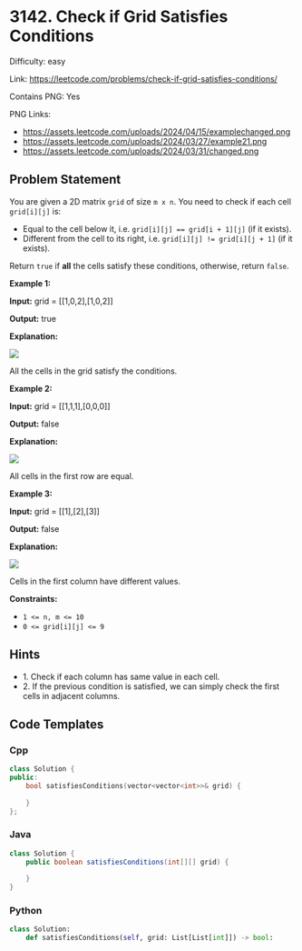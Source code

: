 # 3142. Check if Grid Satisfies Conditions

Difficulty: easy

Link: https://leetcode.com/problems/check-if-grid-satisfies-conditions/

Contains PNG: Yes

PNG Links:
- https://assets.leetcode.com/uploads/2024/04/15/examplechanged.png
- https://assets.leetcode.com/uploads/2024/03/27/example21.png
- https://assets.leetcode.com/uploads/2024/03/31/changed.png

## Problem Statement

You are given a 2D matrix `grid` of size `m x n`. You need to check if each cell `grid[i][j]` is:

* Equal to the cell below it, i.e. `grid[i][j] == grid[i + 1][j]` (if it exists).
* Different from the cell to its right, i.e. `grid[i][j] != grid[i][j + 1]` (if it exists).

Return `true` if **all** the cells satisfy these conditions, otherwise, return `false`.

**Example 1:**

**Input:** grid \= \[\[1,0,2],\[1,0,2]]

**Output:** true

**Explanation:**

**![](https://assets.leetcode.com/uploads/2024/04/15/examplechanged.png)**

All the cells in the grid satisfy the conditions.

**Example 2:**

**Input:** grid \= \[\[1,1,1],\[0,0,0]]

**Output:** false

**Explanation:**

**![](https://assets.leetcode.com/uploads/2024/03/27/example21.png)**

All cells in the first row are equal.

**Example 3:**

**Input:** grid \= \[\[1],\[2],\[3]]

**Output:** false

**Explanation:**

![](https://assets.leetcode.com/uploads/2024/03/31/changed.png)

Cells in the first column have different values.

**Constraints:**

* `1 <= n, m <= 10`
* `0 <= grid[i][j] <= 9`

## Hints

- 1\. Check if each column has same value in each cell.
- 2\. If the previous condition is satisfied, we can simply check the first cells in adjacent columns.

## Code Templates

### Cpp
```cpp
class Solution {
public:
    bool satisfiesConditions(vector<vector<int>>& grid) {
        
    }
};
```

### Java
```java
class Solution {
    public boolean satisfiesConditions(int[][] grid) {
        
    }
}
```

### Python
```python
class Solution:
    def satisfiesConditions(self, grid: List[List[int]]) -> bool:
        
```

